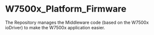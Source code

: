 # W7500x_Platform_Firmware
The Repository manages the Middleware code (based on the W7500x ioDriver) to make the W7500x application easier.
